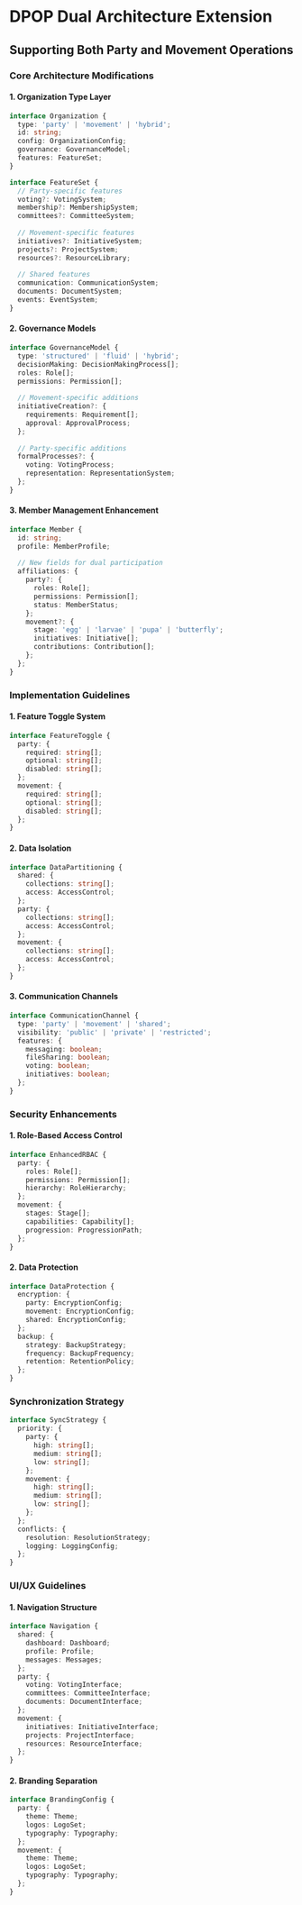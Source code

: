 # DPOP Dual Architecture Extension
## Supporting Both Party and Movement Operations

### Core Architecture Modifications

#### 1. Organization Type Layer
```typescript
interface Organization {
  type: 'party' | 'movement' | 'hybrid';
  id: string;
  config: OrganizationConfig;
  governance: GovernanceModel;
  features: FeatureSet;
}

interface FeatureSet {
  // Party-specific features
  voting?: VotingSystem;
  membership?: MembershipSystem;
  committees?: CommitteeSystem;
  
  // Movement-specific features
  initiatives?: InitiativeSystem;
  projects?: ProjectSystem;
  resources?: ResourceLibrary;
  
  // Shared features
  communication: CommunicationSystem;
  documents: DocumentSystem;
  events: EventSystem;
}
```

#### 2. Governance Models

```typescript
interface GovernanceModel {
  type: 'structured' | 'fluid' | 'hybrid';
  decisionMaking: DecisionMakingProcess[];
  roles: Role[];
  permissions: Permission[];
  
  // Movement-specific additions
  initiativeCreation?: {
    requirements: Requirement[];
    approval: ApprovalProcess;
  };
  
  // Party-specific additions
  formalProcesses?: {
    voting: VotingProcess;
    representation: RepresentationSystem;
  };
}
```

#### 3. Member Management Enhancement

```typescript
interface Member {
  id: string;
  profile: MemberProfile;
  
  // New fields for dual participation
  affiliations: {
    party?: {
      roles: Role[];
      permissions: Permission[];
      status: MemberStatus;
    };
    movement?: {
      stage: 'egg' | 'larvae' | 'pupa' | 'butterfly';
      initiatives: Initiative[];
      contributions: Contribution[];
    };
  };
}
```

### Implementation Guidelines

#### 1. Feature Toggle System

```typescript
interface FeatureToggle {
  party: {
    required: string[];
    optional: string[];
    disabled: string[];
  };
  movement: {
    required: string[];
    optional: string[];
    disabled: string[];
  };
}
```

#### 2. Data Isolation

```typescript
interface DataPartitioning {
  shared: {
    collections: string[];
    access: AccessControl;
  };
  party: {
    collections: string[];
    access: AccessControl;
  };
  movement: {
    collections: string[];
    access: AccessControl;
  };
}
```

#### 3. Communication Channels

```typescript
interface CommunicationChannel {
  type: 'party' | 'movement' | 'shared';
  visibility: 'public' | 'private' | 'restricted';
  features: {
    messaging: boolean;
    fileSharing: boolean;
    voting: boolean;
    initiatives: boolean;
  };
}
```

### Security Enhancements

#### 1. Role-Based Access Control

```typescript
interface EnhancedRBAC {
  party: {
    roles: Role[];
    permissions: Permission[];
    hierarchy: RoleHierarchy;
  };
  movement: {
    stages: Stage[];
    capabilities: Capability[];
    progression: ProgressionPath;
  };
}
```

#### 2. Data Protection

```typescript
interface DataProtection {
  encryption: {
    party: EncryptionConfig;
    movement: EncryptionConfig;
    shared: EncryptionConfig;
  };
  backup: {
    strategy: BackupStrategy;
    frequency: BackupFrequency;
    retention: RetentionPolicy;
  };
}
```

### Synchronization Strategy

```typescript
interface SyncStrategy {
  priority: {
    party: {
      high: string[];
      medium: string[];
      low: string[];
    };
    movement: {
      high: string[];
      medium: string[];
      low: string[];
    };
  };
  conflicts: {
    resolution: ResolutionStrategy;
    logging: LoggingConfig;
  };
}
```

### UI/UX Guidelines

#### 1. Navigation Structure
```typescript
interface Navigation {
  shared: {
    dashboard: Dashboard;
    profile: Profile;
    messages: Messages;
  };
  party: {
    voting: VotingInterface;
    committees: CommitteeInterface;
    documents: DocumentInterface;
  };
  movement: {
    initiatives: InitiativeInterface;
    projects: ProjectInterface;
    resources: ResourceInterface;
  };
}
```

#### 2. Branding Separation
```typescript
interface BrandingConfig {
  party: {
    theme: Theme;
    logos: LogoSet;
    typography: Typography;
  };
  movement: {
    theme: Theme;
    logos: LogoSet;
    typography: Typography;
  };
}
```
